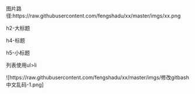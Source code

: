 <p>图片路径:https://raw.githubusercontent.com/fengshadu/xx/master/imgs/xx.png</p>
<p>h2-大标题</p>
<p>h4-标题</p>
<p>h5-小标题</p>
<p>列表使用ul>li</p>
![https://raw.githubusercontent.com/fengshadu/xx/master/imgs/修改gitbash中文乱码-1.png]
